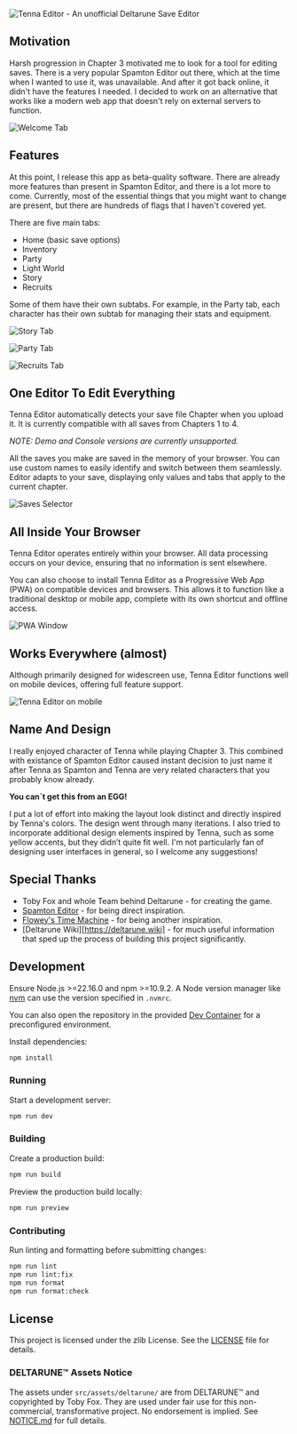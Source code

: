 ![Tenna Editor - An unofficial Deltarune Save Editor](/public/banner.svg)

## Motivation

Harsh progression in Chapter 3 motivated me to look for a tool for editing saves.
There is a very popular Spamton Editor out there, which at the time when I wanted to use it, was unavailable. And after it got back online, it didn't have the features I needed.
I decided to work on an alternative that works like a modern web app that doesn't rely on external servers to function.

![Welcome Tab](/public/promo/promo-1.png)

## Features

At this point, I release this app as beta-quality software.
There are already more features than present in Spamton Editor, and there is a lot more to come.
Currently, most of the essential things that you might want to change are present, but there are hundreds of flags that I haven't covered yet.

There are five main tabs:

- Home (basic save options)
- Inventory
- Party
- Light World
- Story
- Recruits

Some of them have their own subtabs.
For example, in the Party tab, each character has their own subtab for managing their stats and equipment.

![Story Tab](/public/promo/promo-2.png)

![Party Tab](/public/promo/promo-3.png)

![Recruits Tab](/public/promo/promo-4.png)

## One Editor To Edit Everything

Tenna Editor automatically detects your save file Chapter when you upload it.
It is currently compatible with all saves from Chapters 1 to 4.

_NOTE: Demo and Console versions are currently unsupported._

All the saves you make are saved in the memory of your browser.
You can use custom names to easily identify and switch between them seamlessly.
Editor adapts to your save, displaying only values and tabs that apply to the current chapter.

![Saves Selector](/public/promo/promo-multiple-saves.png)

## All Inside Your Browser

Tenna Editor operates entirely within your browser. All data processing occurs on your device, ensuring that no information is sent elsewhere.

You can also choose to install Tenna Editor as a Progressive Web App (PWA) on compatible devices and browsers. This allows it to function like a traditional desktop or mobile app, complete with its own shortcut and offline access.

![PWA Window](/public/promo/promo-pwa.png)

## Works Everywhere (almost)

Although primarily designed for widescreen use, Tenna Editor functions well on mobile devices, offering full feature support.

![Tenna Editor on mobile](/public/promo/promo-mobile.png)

## Name And Design

I really enjoyed character of Tenna while playing Chapter 3.
This combined with existance of Spamton Editor caused instant decision to just name it after Tenna as Spamton and Tenna are very related characters that you probably know already.

**You can`t get this from an EGG!**

I put a lot of effort into making the layout look distinct and directly inspired by Tenna's colors. The design went through many iterations. I also tried to incorporate additional design elements inspired by Tenna, such as some yellow accents, but they didn’t quite fit well. I'm not particularly fan of designing user interfaces in general, so I welcome any suggestions!

## Special Thanks

- Toby Fox and whole Team behind Deltarune - for creating the game.
- [Spamton Editor](https://saveeditor.spamton.com) - for being direct inspiration.
- [Flowey's Time Machine](https://crumblingstatue.github.io) - for being another inspiration.
- [Deltarune Wiki][https://deltarune.wiki] - for much useful information that sped up the process of building this project significantly.

## Development

Ensure Node.js >=22.16.0 and npm >=10.9.2. A Node version manager like [nvm](https://github.com/nvm-sh/nvm) can use the version specified in `.nvmrc`.

You can also open the repository in the provided [Dev Container](https://containers.dev/) for a preconfigured environment.

Install dependencies:

```bash
npm install
```

### Running

Start a development server:

```bash
npm run dev
```

### Building

Create a production build:

```bash
npm run build
```

Preview the production build locally:

```bash
npm run preview
```

### Contributing

Run linting and formatting before submitting changes:

```bash
npm run lint
npm run lint:fix
npm run format
npm run format:check
```

## License

This project is licensed under the zlib License. See the [LICENSE](./LICENSE) file for details.

### DELTARUNE™ Assets Notice

The assets under `src/assets/deltarune/` are from DELTARUNE™ and copyrighted by Toby Fox. They are used under fair use for this non-commercial, transformative project. No endorsement is implied. See [NOTICE.md](src/assets/deltarune/NOTICE.md) for full details.
